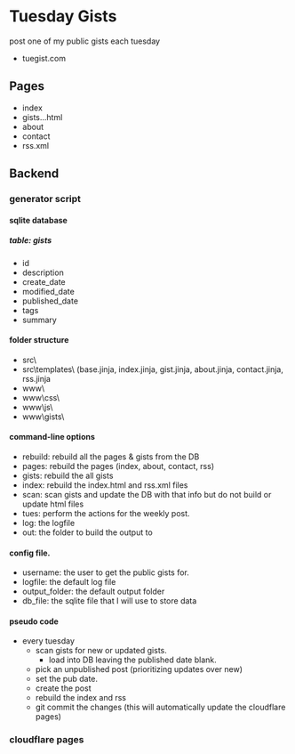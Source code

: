 # Tuesday Gists

post one of my public gists each tuesday

- tuegist.com

## Pages

- index
- gists\...html
- about
- contact
- rss.xml

## Backend

### generator script

#### sqlite database

##### table: gists

- id
- description
- create_date
- modified_date
- published_date
- tags
- summary

#### folder structure

- src\
- src\templates\ (base.jinja, index.jinja, gist.jinja, about.jinja, contact.jinja, rss.jinja
- www\
- www\css\
- www\js\
- www\gists\


#### command-line options

- rebuild: rebuild all the pages & gists from the DB
- pages: rebuild the pages (index, about, contact, rss)
- gists: rebuild the all gists
- index: rebuild the index.html and rss.xml files
- scan: scan gists and update the DB with that info but do not build or update html files
- tues: perform the actions for the weekly post.
- log: the logfile
- out: the folder to build the output to

#### config file.

- username: the user to get the public gists for.
- logfile: the default log file
- output_folder: the default output folder
- db_file: the sqlite file that I will use to store data

#### pseudo code

- every tuesday
	- scan gists for new or updated gists.
		- load into DB leaving the published date blank.
	- pick an unpublished post (prioritizing updates over new)
	- set the pub date.
	- create the post
	- rebuild the index and rss
	- git commit the changes (this will automatically update the cloudflare pages)


### cloudflare pages


